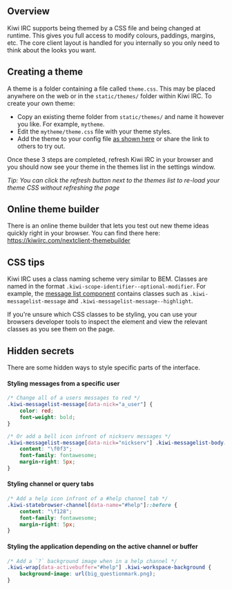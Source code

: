 ## Overview
Kiwi IRC supports being themed by a CSS file and being changed at runtime. This gives you full access to modify colours, paddings, margins, etc. The core client layout is handled for you internally so you only need to think about the looks you want.

## Creating a theme
A theme is a folder containing a file called `theme.css`. This may be placed anywhere on the web or in the `static/themes/` folder within Kiwi IRC. To create your own theme:

- Copy an existing theme folder from `static/themes/` and name it however you like. For example, `mytheme`.
- Edit the `mytheme/theme.css` file with your theme styles.
- Add the theme to your config file [as shown here](https://github.com/kiwiirc/kiwiirc/wiki/Configuration#themes) or share the link to others to try out.

Once these 3 steps are completed, refresh Kiwi IRC in your browser and you should now see your theme in the themes list in the settings window.

*Tip: You can click the refresh button next to the themes list to re-load your theme CSS without refreshing the page*

## Online theme builder
There is an online theme builder that lets you test out new theme ideas quickly right in your browser. You can find there here: https://kiwiirc.com/nextclient-themebuilder

## CSS tips
Kiwi IRC uses a class naming scheme very similar to BEM. Classes are named in the format `.kiwi-scope-identifier--optional-modifier`. For example, the [message list component](https://github.com/kiwiirc/kiwiirc/blob/master/src/components/MessageList.vue) contains classes such as `.kiwi-messagelist-message` and `.kiwi-messagelist-message--highlight`.

If you're unsure which CSS classes to be styling, you can use your browsers developer tools to inspect the element and view the relevant classes as you see them on the page.

## Hidden secrets
There are some hidden ways to style specific parts of the interface.
#### Styling messages from a specific user
~~~css
/* Change all of a users messages to red */
.kiwi-messagelist-message[data-nick="a_user"] {
    color: red;
    font-weight: bold;
}

/* Or add a bell icon infront of nickserv messages */
.kiwi-messagelist-message[data-nick="nickserv"] .kiwi-messagelist-body::before {
    content: "\f0f3";
    font-family: fontawesome;
    margin-right: 5px;
}
~~~

#### Styling channel or query tabs
~~~css
/* Add a help icon infront of a #help channel tab */
.kiwi-statebrowser-channel[data-name="#help"]::before {
    content: "\f128";
    font-family: fontawesome;
    margin-right: 5px;
}
~~~

#### Styling the application depending on the active channel or buffer
~~~css
/* Add a `?` background image when in a help channel */
.kiwi-wrap[data-activebuffer="#help"] .kiwi-workspace-background {
    background-image: url(big_questionmark.png);
}
~~~